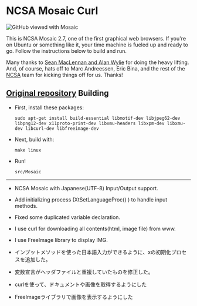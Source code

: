 NCSA Mosaic Curl
===========

![GitHub viewed with Mosaic](http://github.com/downloads/alandipert/ncsa-mosaic/github.png "GitHub with Mosaic")

This is NCSA Mosaic 2.7, one of the first graphical web browsers.
If you're on Ubuntu or something like it, your time machine is fueled
up and ready to go.  Follow the instructions below to build and run.

Many thanks to [Sean MacLennan and Alan Wylie](https://web.archive.org/web/20120915154245/seanm.ca/mosaic/) for doing the heavy lifting.  And, of course, hats off to Marc Andreessen, Eric Bina, and the rest of the [NCSA](http://www.ncsa.illinois.edu/) team for kicking things off for us.  Thanks!

[Original repository](https://github.com/alandipert/ncsa-mosaic)
Building
--------

* First, install these packages:

      sudo apt-get install build-essential libmotif-dev libjpeg62-dev libpng12-dev x11proto-print-dev libxmu-headers libxpm-dev libxmu-dev libcurl-dev libfreeimage-dev

* Next, build with:

      make linux

* Run!

      src/Mosaic
 

---------
* NCSA Mosaic with Japanese(UTF-8) Input/Output support.
* Add initializing process (XtSetLanguageProc() ) to handle input methods.
* Fixed some duplicated variable declaration.
* I use curl for downloading all contents(html, image file) from www.
* I use FreeImage library to display IMG.

* インプットメソッドを使った日本語入力ができるように、xの初期化プロセスを追加した。
* 変数宣言がヘッダファイルと重複していたものを修正した。
* curlを使って、ドキュメントや画像を取得するようにした
* FreeImageライブラリで画像を表示するようにした
